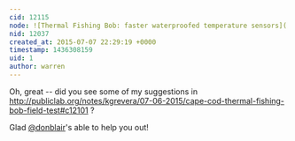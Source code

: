 ```yaml
---
cid: 12115
node: ![Thermal Fishing Bob: faster waterproofed temperature sensors](../notes/lperovich/07-07-2015/thermal-fishing-bob-faster-waterproofed-temperature-sensors)
nid: 12037
created_at: 2015-07-07 22:29:19 +0000
timestamp: 1436308159
uid: 1
author: warren
---
```


Oh, great -- did you see some of my suggestions in http://publiclab.org/notes/kgrevera/07-06-2015/cape-cod-thermal-fishing-bob-field-test#c12101 ?

Glad [@donblair](/profile/donblair)'s able to help you out!
